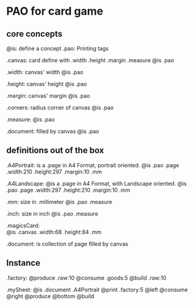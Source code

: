 
# PAO for card game

## core concepts

@is: define a concept
.pao: Printing tags

.canvas: card define with .width .height .margin .measure
    @is .pao

.width: canvas' width
    @is .pao

.height: canvas' height
    @is .pao

.margin: canvas' margin
    @is .pao

.corners: radius corner of canvas 
    @is .pao

.measure:
    @is .pao

.document: filled by canvas
    @is .pao

## definitions out of the box

.A4Portrait: is a .page in A4 Format, portrait oriented.
    @is .pao .page .width:210 .height:297 .margin:10 .mm

.A4Landscape: @is a .page in A4 Format, with Landscape oriented.
    @is .pao .page .width:297 .height:210 .margin:10 .mm

.mm: size in .millimeter
    @is .pao .measure

.inch: size in inch
    @is .pao .measure

.magicsCard:  
    @is .canvas .width:68 .height:84 .mm

.document: is collection of page filled by canvas

## Instance

.factory:
    @produce .raw:10
    @consume .goods:5
    @build .raw:10

.mySheet:
    @is .document .A4Portrait
    @print .factory:5
    @left @consume
    @right @produce
    @bottom @build
